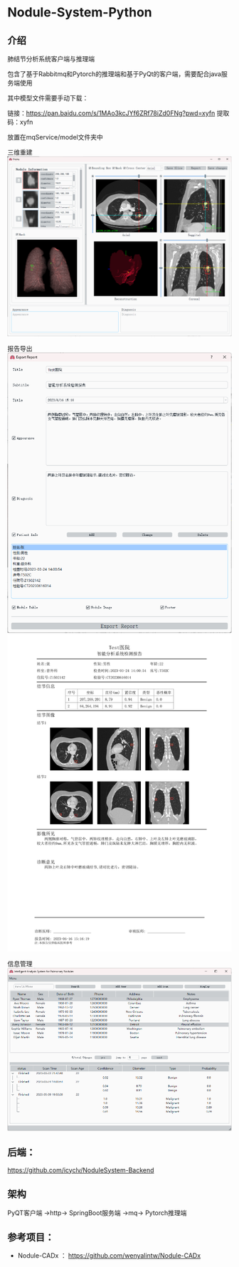 # Nodule-System-Python





## 介绍
肺结节分析系统客户端与推理端

包含了基于Rabbitmq和Pytorch的推理端和基于PyQt的客户端，需要配合java服务端使用

其中模型文件需要手动下载：

链接：https://pan.baidu.com/s/1MAo3kcJYf6ZRf78iZd0FNg?pwd=xyfn 
提取码：xyfn 

放置在mqService/model文件夹中

三维重建
![3d](static/3d.png)

报告导出
![export](static/export.png)
![report](static/report.jpg)

信息管理
![info](static/info.png)


## 后端：
https://github.com/icyclv/NoduleSystem-Backend


## 架构
PyQT客户端 ->http-> SpringBoot服务端 ->mq-> Pytorch推理端

## 参考项目：
- Nodule-CADx ： https://github.com/wenyalintw/Nodule-CADx
